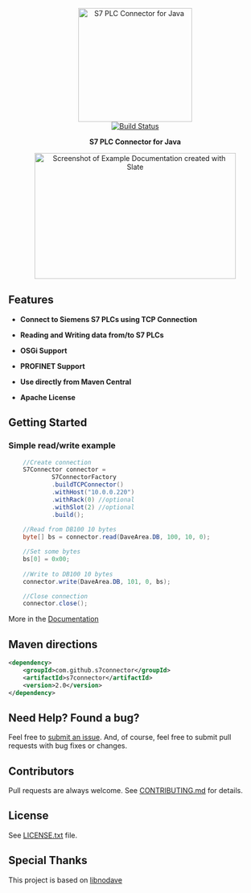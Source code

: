 <p align="center">
  <img src="http://s33.postimg.org/fg8gkqfhr/s7connector.png" alt="S7 PLC Connector for Java" width="226">
  <br>
  <a href="https://travis-ci.org/s7connector/s7connector"><img src="https://travis-ci.org/s7connector/s7connector.svg?branch=master" alt="Build Status"></a>
</p>

<p align="center"><b>S7 PLC Connector for Java</b></p>

<p align="center"><img src="http://www.plcdev.com/files/plcdev/images/S7-family.jpg" width=400 height=250 alt="Screenshot of Example Documentation created with Slate"></p>

Features
---------

* **Connect to Siemens S7 PLCs using TCP Connection**

* **Reading and Writing data from/to S7 PLCs**

* **OSGi Support**

* **PROFINET Support**

* **Use directly from Maven Central**

* **Apache License**


Getting Started
----------------

### Simple read/write example
```java
	//Create connection
    S7Connector connector = 
            S7ConnectorFactory
            .buildTCPConnector()
            .withHost("10.0.0.220")
            .withRack(0) //optional
            .withSlot(2) //optional
            .build();
                
	//Read from DB100 10 bytes
	byte[] bs = connector.read(DaveArea.DB, 100, 10, 0);

	//Set some bytes
	bs[0] = 0x00;
		
	//Write to DB100 10 bytes
	connector.write(DaveArea.DB, 101, 0, bs);

	//Close connection
	connector.close();
```

More in the [Documentation](http://htmlpreview.github.io/?https://github.com/s7connector/s7connector/blob/master/index.html)


Maven directions
------------------------

```xml
<dependency>
    <groupId>com.github.s7connector</groupId>
    <artifactId>s7connector</artifactId>
    <version>2.0</version>
</dependency>
```


Need Help? Found a bug?
------------------------

Feel free to [submit an issue](https://github.com/s7connector/s7connector/issues). And, of course, feel free to submit pull requests with bug fixes or changes.


Contributors
------------

Pull requests are always welcome.
See [CONTRIBUTING.md](CONTRIBUTING.md) for details.


License
-------

See [LICENSE.txt](LICENSE.txt) file.


Special Thanks
--------------

This project is based on [libnodave](https://sourceforge.net/projects/libnodave/)
